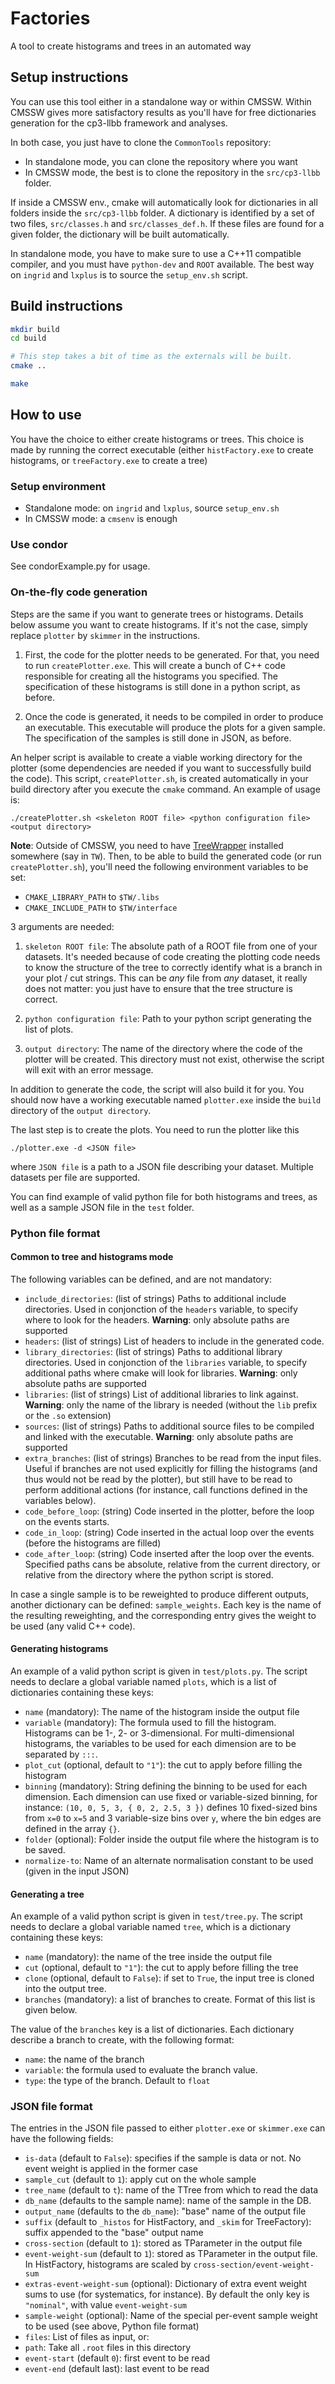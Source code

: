 # Factories

A tool to create histograms and trees in an automated way

## Setup instructions

You can use this tool either in a standalone way or within CMSSW. Within CMSSW gives more satisfactory results as you'll have for free dictionaries generation for the cp3-llbb framework and analyses.

In both case, you just have to clone the `CommonTools` repository:

 - In standalone mode, you can clone the repository where you want
 - In CMSSW mode, the best is to clone the repository in the `src/cp3-llbb` folder.

If inside a CMSSW env., cmake will automatically look for dictionaries in all folders inside the `src/cp3-llbb` folder. A dictionary is identified by a set of two files, `src/classes.h` and `src/classes_def.h`. If these files are found for a given folder, the dictionary will be built automatically.

In standalone mode, you have to make sure to use a C++11 compatible compiler, and you must have `python-dev` and `ROOT` available. The best way on `ingrid` and `lxplus` is to source the `setup_env.sh` script.

## Build instructions

```bash
mkdir build
cd build

# This step takes a bit of time as the externals will be built.
cmake ..

make
```

## How to use

You have the choice to either create histograms or trees. This choice is made by running the correct executable (either `histFactory.exe` to create histograms, or `treeFactory.exe` to create a tree)

### Setup environment

 - Standalone mode: on `ingrid` and `lxplus`, source `setup_env.sh`
 - In CMSSW mode: a `cmsenv` is enough

### Use condor

See condorExample.py for usage.

### On-the-fly code generation

Steps are the same if you want to generate trees or histograms. Details below assume you want to create histograms. If it's not the case, simply replace `plotter` by `skimmer` in the instructions.

 1) First, the code for the plotter needs to be generated. For that, you need to run `createPlotter.exe`. This will create a bunch of C++ code responsible for creating all the histograms you specified. The specification of these histograms is still done in a python script, as before.

 2) Once the code is generated, it needs to be compiled in order to produce an executable. This executable will produce the plots for a given sample. The specification of the samples is still done in JSON, as before.

An helper script is available to create a viable working directory for the plotter (some dependencies are needed if you want to successfully build the code). This script, `createPlotter.sh`, is created automatically in your build directory after you execute the `cmake` command. An example of usage is:

```
./createPlotter.sh <skeleton ROOT file> <python configuration file> <output directory>
```

**Note**: Outside of CMSSW, you need to have [TreeWrapper](https://github.com/blinkseb/TreeWrapper) installed somewhere (say in `TW`). Then, to be able to build the generated code (or run `createPlotter.sh`), you'll need the following environment variables to be set:
 - `CMAKE_LIBRARY_PATH` to `$TW/.libs`
 - `CMAKE_INCLUDE_PATH` to `$TW/interface`

3 arguments are needed:
 1) `skeleton ROOT file`: The absolute path of a ROOT file from one of your datasets. It's needed because of code creating the plotting code needs to know the structure of the tree to correctly identify what is a branch in your plot / cut strings. This can be *any* file from *any* dataset, it really does not matter: you just have to ensure that the tree structure is correct.

 2) `python configuration file`: Path to your python script generating the list of plots.

 3) `output directory`: The name of the directory where the code of the plotter will be created. This directory must not exist, otherwise the script will exit with an error message.


In addition to generate the code, the script will also build it for you. You should now have a working executable named `plotter.exe` inside the `build` directory of the `output directory`.

The last step is to create the plots. You need to run the plotter like this

```
./plotter.exe -d <JSON file>
```

where `JSON file` is a path to a JSON file describing your dataset. Multiple datasets per file are supported.

You can find example of valid python file for both histograms and trees, as well as a sample JSON file in the `test` folder.

### Python file format

#### Common to tree and histograms mode

The following variables can be defined, and are not mandatory:
 - `include_directories`: (list of strings) Paths to additional include directories. Used in conjonction of the `headers` variable, to specify where to look for the headers. **Warning**: only absolute paths are supported
 - `headers`: (list of strings) List of headers to include in the generated code.
 - `library_directories`: (list of strings) Paths to additional library directories. Used in conjonction of the `libraries` variable, to specify additional paths where cmake will look for libraries. **Warning**: only absolute paths are supported
 - `libraries`: (list of strings) List of additional libraries to link against. **Warning**: only the name of the library is needed (without the `lib` prefix or the `.so` extension)
 - `sources`: (list of strings) Paths to additional source files to be compiled and linked with the executable. **Warning**: only absolute paths are supported
 - `extra_branches`: (list of strings) Branches to be read from the input files. Useful if branches are not used explicitly for filling the histograms (and thus would not be read by the plotter), but still have to be read to perform additional actions (for instance, call functions defined in the variables below).
 - `code_before_loop`: (string) Code inserted in the plotter, before the loop on the events starts.
 - `code_in_loop`: (string) Code inserted in the actual loop over the events (before the histograms are filled)
 - `code_after_loop`: (string) Code inserted after the loop over the events.
Specified paths cans be absolute, relative from the current directory, or relative from the directory where the python script is stored.

In case a single sample is to be reweighted to produce different outputs, another dictionary can be defined: `sample_weights`. Each key is the name of the resulting reweighting, and the corresponding entry gives the weight to be used (any valid C++ code).

#### Generating histograms

An example of a valid python script is given in `test/plots.py`. The script needs to declare a global variable named `plots`, which is a list of dictionaries containing these keys:

 - `name` (mandatory): The name of the histogram inside the output file
 - `variable` (mandatory): The formula used to fill the histogram. Histograms can be 1-, 2- or 3-dimensional. For multi-dimensional histograms, the variables to be used for each dimension are to be separated by `:::`.
 - `plot_cut` (optional, default to `"1"`): the cut to apply before filling the histogram
 - `binning` (mandatory): String defining the binning to be used for each dimension. Each dimension can use fixed or variable-sized binning, for instance: `(10, 0, 5, 3, { 0, 2, 2.5, 3 })` defines 10 fixed-sized bins from `x=0` to `x=5` and 3 variable-size bins over `y`, where the bin edges are defined in the array `{}`.
 - `folder` (optional): Folder inside the output file where the histogram is to be saved.
 - `normalize-to`: Name of an alternate normalisation constant to be used (given in the input JSON)


#### Generating a tree

An example of a valid python script is given in `test/tree.py`. The script needs to declare a global variable named `tree`, which is a dictionary containing these keys:

 - `name` (mandatory): the name of the tree inside the output file
 - `cut` (optional, default to `"1"`): the cut to apply before filling the tree
 - `clone` (optional, default to `False`): if set to `True`, the input tree is cloned into the output tree.
 - `branches` (mandatory): a list of branches to create. Format of this list is given below.

The value of the `branches` key is a list of dictionaries. Each dictionary describe a branch to create, with the following format:

 - `name`: the name of the branch
 - `variable`: the formula used to evaluate the branch value.
 - `type`: the type of the branch. Default to `float`


### JSON file format

The entries in the JSON file passed to either `plotter.exe` or `skimmer.exe` can have the following fields:
 - `is-data` (default to `False`): specifies if the sample is data or not. No event weight is applied in the former case
 - `sample_cut` (default to `1`): apply cut on the whole sample
 - `tree_name` (default to `t`): name of the TTree from which to read the data
 - `db_name` (defaults to the sample name): name of the sample in the DB.
 - `output_name` (defaults to the `db_name`): "base" name of the output file
 - `suffix` (default to `_histos` for HistFactory, and `_skim` for TreeFactory): suffix appended to the "base" output name
 - `cross-section` (default to `1`): stored as TParameter in the output file
 - `event-weight-sum` (default to `1`): stored as TParameter in the output file. In HistFactory, histograms are scaled by `cross-section/event-weight-sum`
 - `extras-event-weight-sum` (optional): Dictionary of extra event weight sums to use (for systematics, for instance). By default the only key is `"nominal"`, with value `event-weight-sum`
 - `sample-weight` (optional): Name of the special per-event sample weight to be used (see above, Python file format)
 - `files`: List of files as input, or:
 - `path`: Take all `.root` files in this directory
 - `event-start` (default `0`): first event to be read
 - `event-end` (default last): last event to be read
